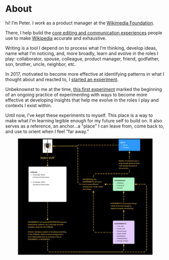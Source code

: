 # About

hi! I’m Peter. I work as a product manager at the [Wikimedia Foundation](https://wikimediafoundation.org/).&#x20;

There, I help build the [core editing and communication experiences](https://www.mediawiki.org/wiki/Core\_Experiences) people use to make [Wikipedia](https://en.wikipedia.org/wiki/List\_of\_Wikipedias) accurate and exhaustive.

Writing is a tool I depend on to process what I’m thinking, develop ideas, name what I’m noticing, and, more broadly, learn and evolve in the roles I play: collaborator, spouse, colleague, product manager, friend, godfather, son, brother, uncle, neighbor, etc.

In 2017, motivated to become more effective at identifying patterns in what I thought about and reacted to, I [started an experiment](experiment-dailynotes.md).&#x20;

Unbeknownst to me at the time, [this first experiment](experiment-dailynotes.md) marked the beginning of an ongoing practice of experimenting with ways to become more effective at developing insights that help me evolve in the roles I play and contexts I exist within.

Until now, I’ve kept these experiments to myself. This place is a way to make what I'm learning legible enough for my future self to build on. It also serves as a reference, an anchor...a "place" I can leave from, come back to, and use to orient when I feel "far away."



<figure><img src=".gitbook/assets/Ping-Practice.png" alt=""><figcaption></figcaption></figure>
